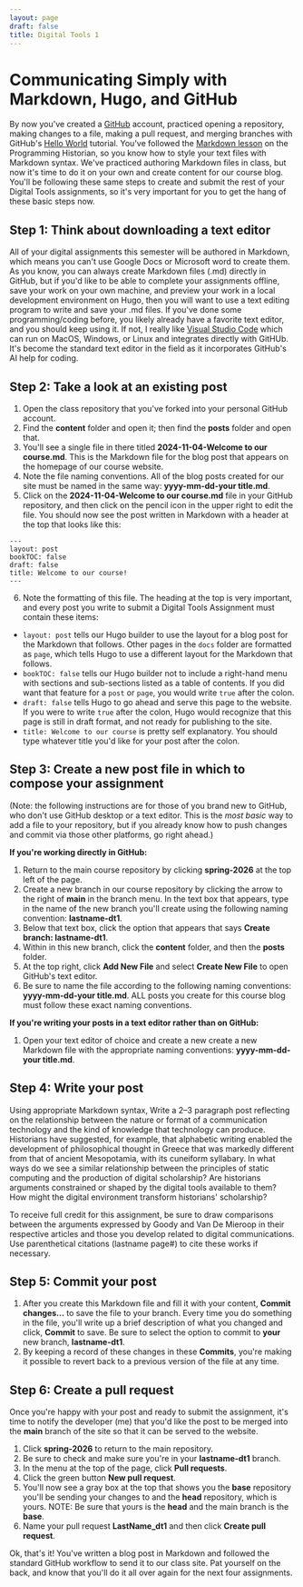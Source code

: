 ```yaml
---
layout: page
draft: false
title: Digital Tools 1
---
```

# Communicating Simply with Markdown, Hugo, and GitHub
By now you've created a [GitHub](https://github.com) account, practiced opening a repository, making changes to a file, making a pull request, and merging branches with GitHub's [Hello World](https://guides.github.com/activities/hello-world/) tutorial. You've followed the [Markdown lesson](https://programminghistorian.org/en/lessons/getting-started-with-markdown) on the Programming Historian, so you know how to style your text files with Markdown syntax. We've practiced authoring Markdown files in class, but now it's time to do it on your own and create content for our course blog. You'll be following these same steps to create and submit the rest of your Digital Tools assignments, so it's very important for you to get the hang of these basic steps now.

## Step 1: Think about downloading a text editor

All of your digital assignments this semester will be authored in Markdown, which means 
you can't use Google Docs or Microsoft word to create them. As you know, you can always 
create Markdown files (.md) directly in GitHub, but if you'd like to be able to complete 
your assignments offline, save your work on your own machine, and preview your work in a 
local development environment on Hugo, then you will want to use a text editing program to 
write and save your .md files. If you've done some programming/coding 
before, you likely already have a favorite text editor, and you should keep using it. If not, 
I really like [Visual Studio Code](https://code.visualstudio.com/) which can run on MacOS, Windows, or Linux and
integrates directly with GitHUb. It's become the standard text editor in the field as it incorporates GitHub's AI help
for coding.

## Step 2: Take a look at an existing post

1. Open the class repository that you've forked into your personal GitHub account. 
2. Find the **content** folder and open it; then find the **posts** folder and open that. 
3. You'll see a single file in there titled **2024-11-04-Welcome to our course.md**. This is the Markdown file for the blog post that appears on the homepage of our course website. 
4. Note the file naming conventions. All of the blog posts created for our site must be named 
in the same way: **yyyy-mm-dd-your title.md**.
5. Click on the **2024-11-04-Welcome to our course.md** file in your GitHub repository, and then click on the pencil icon in the upper right to edit the file. You should now see the post written in Markdown with a header at the top 
that looks like this:

 ```
 ---
 layout: post
 bookTOC: false
 draft: false
 title: Welcome to our course!
 ---
 ```

6. Note the formatting of this file. The heading at the top is very important, and every post you write to submit a Digital Tools Assignment must contain these items:
- `layout: post` tells our Hugo builder to use the layout for a blog post for the Markdown that follows. Other pages in the `docs` folder are formatted as `page`, which tells Hugo to use a different layout for the Markdown that follows.
- `bookTOC: false` tells our Hugo builder not to include a right-hand menu with sections and sub-sections listed as a table of contents. If you did want that feature for a `post` or `page`, you would write `true` after the colon.
- `draft: false` tells Hugo to go ahead and serve this page to the website. If you were to write `true` after the colon, Hugo would recognize that this page is still in draft format, and not ready for publishing to the site.
- `title: Welcome to our course` is pretty self explanatory. You should type whatever title you'd like for your post after the colon.


## Step 3: Create a new post file in which to compose your assignment

(Note: the following instructions are for those of you brand new to GitHub, who don't use 
GitHub desktop or a text editor. This is the *most basic* 
way to add a file to your repository, but if you already know how to push changes and commit 
via those other platforms, go right ahead.)

__If you're working directly in GitHub:__
1. Return to the main course repository by clicking **spring-2026** at the top left of the page.
2. Create a new branch in our course repository by clicking the arrow to the right of **main** in the branch menu. In the text box that appears, type in the name of the new branch you'll create using the following naming convention: **lastname-dt1**.
3. Below that text box, click the option that appears that says **Create branch: lastname-dt1**.
4. Within in this new branch, click the **content** folder, and then the **posts** folder. 
5. At the top right, click **Add New File** and select **Create New File** to open GitHub's text editor.
6. Be sure to name the file according to the following naming conventions: **yyyy-mm-dd-your title.md**. ALL posts you create for this course blog must follow these exact naming conventions.

__If you're writing your posts in a text editor rather than on GitHub:__
1. Open your text editor of choice and create a new create a new Markdown file with the appropriate naming conventions: **yyyy-mm-dd-your title.md**. 

## Step 4: Write your post

Using appropriate Markdown syntax, Write a 2–3 paragraph post reflecting on the relationship between the
nature or format of a communication technology and the kind of knowledge that technology can
produce. Historians have suggested, for example, that alphabetic writing enabled 
the development of philosophical thought in Greece that was markedly different from that of ancient
Mesopotamia, with its cuneiform syllabary. In what ways do we see a similar relationship between
the principles of static computing and the production of digital scholarship? Are historians
arguments constrained or shaped by the digital tools available to them? How might the digital environment transform
historians' scholarship?

To receive full credit for this assignment, be sure to draw comparisons between the arguments expressed by Goody and Van De Mieroop
in their respective articles and those you develop related to digital communications. Use parenthetical citations (lastname page#)
 to cite these works if necessary.

## Step 5: Commit your post

1. After you create this Markdown file and fill it with your content, **Commit changes...** to save the file to your branch. Every time you do something in the file, you'll write up a brief description of what you changed and click, **Commit** to save. Be sure to select the option to commit to **your** new branch, **lastname-dt1**.
2. By keeping a record of these changes in these **Commits**, you're making it possible to revert back to a previous version of the file at any time.


## Step 6: Create a pull request

Once you're happy with your post and ready to submit the assignment, it's time to notify the developer (me) that you'd like the post to be merged into the **main** branch of the site so that it can be served to the website.

1. Click **spring-2026** to return to the main repository.
2. Be sure to check and make sure you're in your **lastname-dt1** branch.
3. In the menu at the top of the page, click **Pull requests**. 
2. Click the green button **New pull request**. 
3. You'll now see a gray box at the top that shows you the **base** repository you'll be sending your changes to and the **head** repository, which is yours. NOTE: Be sure that yours is the **head** and the main branch is the **base**.
4. Name your pull request **LastName_dt1** and then click **Create pull request**.

Ok, that's it! You've written a blog post in Markdown and followed the standard GitHub workflow to send it to our class site. Pat yourself on the back, and know that you'll do it all over again for the next four assignments.

